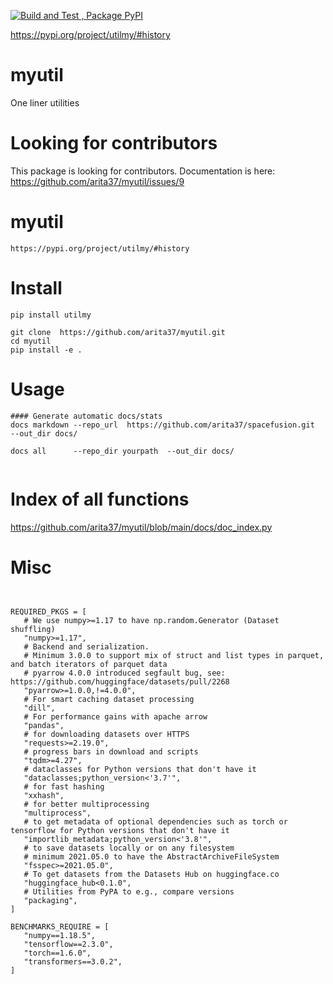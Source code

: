 
[![Build and Test , Package PyPI](https://github.com/arita37/myutil/actions/workflows/build%20and%20release.yml/badge.svg)](https://github.com/arita37/myutil/actions/workflows/build%20and%20release.yml)

[     https://pypi.org/project/utilmy/#history ](https://pypi.org/project/utilmy/#history)




# myutil
One liner utilities


# Looking for contributors

   This package is looking for contributors.
   Documentation is here:  https://github.com/arita37/myutil/issues/9
   
 


# myutil
    https://pypi.org/project/utilmy/#history




# Install

    pip install utilmy 

    git clone  https://github.com/arita37/myutil.git
    cd myutil
    pip install -e .

    
    



# Usage
 ```
 #### Generate automatic docs/stats
 docs markdown --repo_url  https://github.com/arita37/spacefusion.git   --out_dir docs/
 
 docs all      --repo_dir yourpath  --out_dir docs/ 
 
 
 ```
 

# Index of all functions

   https://github.com/arita37/myutil/blob/main/docs/doc_index.py

# Misc
 ```


REQUIRED_PKGS = [
    # We use numpy>=1.17 to have np.random.Generator (Dataset shuffling)
    "numpy>=1.17",
    # Backend and serialization.
    # Minimum 3.0.0 to support mix of struct and list types in parquet, and batch iterators of parquet data
    # pyarrow 4.0.0 introduced segfault bug, see: https://github.com/huggingface/datasets/pull/2268
    "pyarrow>=1.0.0,!=4.0.0",
    # For smart caching dataset processing
    "dill",
    # For performance gains with apache arrow
    "pandas",
    # for downloading datasets over HTTPS
    "requests>=2.19.0",
    # progress bars in download and scripts
    "tqdm>=4.27",
    # dataclasses for Python versions that don't have it
    "dataclasses;python_version<'3.7'",
    # for fast hashing
    "xxhash",
    # for better multiprocessing
    "multiprocess",
    # to get metadata of optional dependencies such as torch or tensorflow for Python versions that don't have it
    "importlib_metadata;python_version<'3.8'",
    # to save datasets locally or on any filesystem
    # minimum 2021.05.0 to have the AbstractArchiveFileSystem
    "fsspec>=2021.05.0",
    # To get datasets from the Datasets Hub on huggingface.co
    "huggingface_hub<0.1.0",
    # Utilities from PyPA to e.g., compare versions
    "packaging",
]

BENCHMARKS_REQUIRE = [
    "numpy==1.18.5",
    "tensorflow==2.3.0",
    "torch==1.6.0",
    "transformers==3.0.2",
]
```
